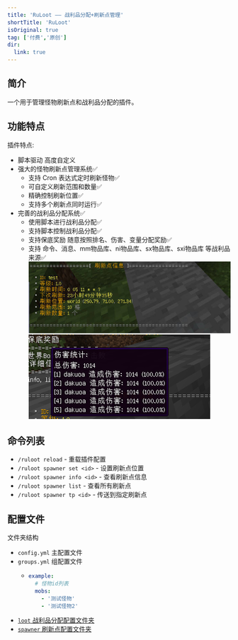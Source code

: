 ```yaml
---
title: 'RuLoot —— 战利品分配+刷新点管理'
shortTitle: 'RuLoot'
isOriginal: true
tag: ['付费','原创']
dir:
  link: true
---
```


## 简介

一个用于管理怪物刷新点和战利品分配的插件。

## 功能特点

插件特点:
- 脚本驱动 高度自定义
- 强大的怪物刷新点管理系统✅
  - 支持 Cron 表达式定时刷新怪物✅
  - 可自定义刷新范围和数量✅
  - 精确控制刷新位置✅
  - 支持多个刷新点同时运行✅
- 完善的战利品分配系统✅
  - 使用脚本进行战利品分配✅
  - 支持脚本控制战利品分配✅
  - 支持保底奖励 随意按照排名、伤害、变量分配奖励✅
  - 支持 命令、消息、mm物品库、ni物品库、sx物品库、sxi物品库 等战利品来源✅
![](https://raw.githubusercontent.com/BukkitWiki/Picture/main/pic/2024/Snipaste_2024-12-08_11-15-31.jpg)
![](https://raw.githubusercontent.com/BukkitWiki/Picture/main/pic/2024/20241208121731.png)

## 命令列表

- `/ruloot reload` - 重载插件配置
- `/ruloot spawner set <id>` - 设置刷新点位置
- `/ruloot spawner info <id>` - 查看刷新点信息
- `/ruloot spawner list` - 查看所有刷新点
- `/ruloot spawner tp <id>` - 传送到指定刷新点

## 配置文件
文件夹结构
- `config.yml` 主配置文件
- `groups.yml` 组配置文件
  - ```yaml
    example:
      # 怪物id列表
      mobs:
        - '测试怪物'
        - '测试怪物2'
    ```
- [`loot` 战利品分配配置文件夹](./loot.md)
- [`spawner` 刷新点配置文件夹](./spawners.md)

